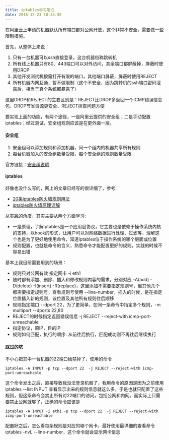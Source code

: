 ```yaml
---
title: iptables学习笔记
date: 2016-12-23 10:34:58
---
```


在阿里云上申请的机器默认所有端口都对公网开放，这个非常不安全，需要做一些限制措施。

首先，从整体上来说：

1. 只有一台机器可以ssh直接登录，这台机器俗称跳转机
2. 所有线上机器只有80、443端口可以对外访问，其余端口都屏蔽掉，屏蔽时使用DROP
3. 其他开发测试机按需打开有限的端口，其他端口屏蔽，屏蔽时使用REJECT
4. 所有机器内网互通，暂不做限制（这个不安全，因为跳转机的ssh端口密码泄露后，相当于真个系统都暴露了）

这里DROP和REJECT的主要区别是：REJECT比DROP多返回一个ICMP错误信息包，DROP节省资源更安全、REJECT排查问题方便

要实现上面的功能，有两个途径，一是阿里云提供的安全组；二是手动配置iptables；经过测试，安全组规则应该是在更外面一层。

#### 安全组 ####

1. 安全组可以添加规则和添加机器，同一个组内的机器共享所有规则
2. 每台机器加入的安全组数量受限，每个安全组的规则数量受限

官方链接：[安全组说明](https://help.aliyun.com/document_detail/25475.html?spm=5176.2020520101.121.2.8JODbr)

#### iptables ####

好像也没什么写的，网上的文章已经写的很详细了，参考:

* [20条iptables防火墙规则用法](http://www.cnblogs.com/linuxprobe/p/5643684.html)
* [iptables防火墙原理详解](https://segmentfault.com/a/1190000002540601)

从实践的角度，其实主要从两个方面学习:

* 一是原理，了解iptables是一个应用层协议，它主要也是依赖于操作系统内核的支持，以hook的形式，让用户可以对网络数据进行处理、过滤等，理解这个也是为了更好地使用命令，知道iptables位于操作系统的哪个层面或位置
* 规则配置，也就是命令的含义，熟悉命令才能配置更好的规则，实践的时候不容易出错

基本上我目前需要用到的场景：
* 规则只对公网有效 指定网卡 -i eth1
* 随时都有添加、删除、插入和修改规则内容的需求，分别对应 -A(add) -D(delete) -I(insert) -R(replace)，这里添加不需要指定规则号，但其他几个都需要指定规则号，查看规则号使用 --line-number，插入的时候，是在指定位置插入新的规则，该位置及其他所有规则往后顺移
* 规则指定端口 --dport 22，为了更简单，在同一条命令中指定多个规则，-m multiport --dports 22,80
* REJECT的时候指定返回错误信息 -j REJECT --reject-with icmp-port-unreachable
* 指定协议，原IP，目的IP
* 规则如何匹配，执行的顺序: 从前往后执行，匹配成功则不再往后继续执行

#### 踩过的坑 ####

不小心把其中一台机器的22端口给禁掉了，使用的命令
```shell
iptables -A INPUT -p tcp --dport 22  -j REJECT --reject-with icmp-port-unreachable
```
这个命令发出之后，直接导致我没法登录机器了，我用命令的原因是因为之前使用 iptables --list INPUT 查看显示出来的规则信息就这么多，于是也就只配置了这些规则，但这条命令会禁止所有对22端口的访问，包括公网和内网。而实际上只需要禁止公网就够了，正确的命令应该是
```shell
iptables -A INPUT -i eth1 -p tcp --dport 22  -j REJECT --reject-with icmp-port-unreachable
```
配置好之后，怎么看每条规则是对应的哪个网卡，最好使用最详细的查看命令 iptables -nvL --line-number，这个命令就会显示网卡信息




